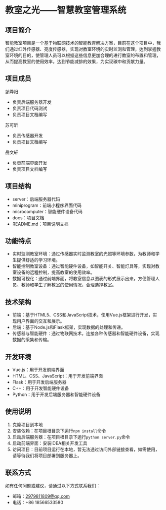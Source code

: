 教室之光——智慧教室管理系统
====================

## 项目简介
智能教室项目是一个基于物联网技术的智能教育解决方案，目前在这个项目中，我们通过红外传感器、亮度传感器，实现对教室环境的实时监测和管理，达到掌握教室环境的目的，使管理人员可以根据这些信息更加合理的进行教室的布置和管理，从而提高教室的使用效率，达到节能减排的效果，为实现碳中和贡献力量。

## 项目成员

邹烨阳
- 负责后端服务器开发
- 负责项目代码测试
- 负责项目文档编写

苏可昕
- 负责传感器开发
- 负责项目文档编写
  
岳文轩
- 负责前端界面开发
- 负责项目文档编写

## 项目结构
- server：后端服务器代码
- miniprogram：前端小程序界面代码
- microcomputer：智能硬件设备代码
- docs：项目文档
- README.md：项目说明文档

## 功能特点
- 实时监测教室环境：通过传感器实时监测教室的光照等环境参数，为教师和学生提供舒适的学习环境。
- 智能控制教室设备：通过智能硬件设备，如智能开关、智能灯具等，实现对教室设备的远程控制，提高教室的使用效率。
- 数据可视化：通过前端界面，将教室信息以图表的形式展示出来，方便管理人员、教师和学生了解教室的使用情况，合理选择教室。

## 技术架构
- 前端：基于HTML5、CSS和JavaScript技术，使用Vue.js框架进行开发，实现用户界面的交互和展示。
- 后端：基于Node.js和Flask框架，实现数据的处理和传递。
- 传感器与智能硬件：通过物联网技术，连接各种传感器和智能硬件设备，实现数据的采集和传输。

## 开发环境
- Vue.js：用于开发前端界面
- HTML、CSS、JavaScript：用于开发前端界面
- Flask：用于开发后端服务器
- C++：用于开发智能硬件设备
- Python：用于开发后端服务器和智能硬件设备

## 使用说明
1. 克隆项目到本地
2. 安装依赖：在项目根目录下运行`npm install`命令
3. 启动后端服务器：在项目根目录下运行`python server.py`命令
4. 启动前端界面：安装IDEA相关开发工具
5. 访问项目：目前项目运行在本地，暂无法通过访问外部链接查看，如需使用，请等待我们将项目部署到服务器上。

## 联系方式
如有任何问题或建议，请通过以下方式联系我们：
- 邮箱：2979811809@qq.com
- 电话：+86 18566533580
